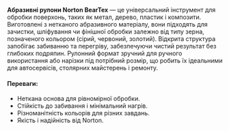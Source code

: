 **Абразивні рулони Norton BearTex** — це універсальний інструмент для обробки поверхонь, таких як метал, дерево, пластик і композити. Виготовлені з нетканого абразивного матеріалу, вони підходять для зачистки, шліфування чи фінішної обробки залежно від типу зерна, позначеного кольором (сірий, червоний, золотий). Відкрита структура запобігає забиванню та перегріву, забезпечуючи чистий результат без глибоких подряпин. Рулонний формат зручний для ручного використання або нарізки під потрібний розмір, що робить їх ідеальними для автосервісів, столярних майстерень і ремонту.

#### Переваги:

- Неткана основа для рівномірної обробки.
- Стійкість до забивання і мінімальний нагрів.
- Різноманітність кольорів для різних завдань.
- Якість і надійність від Norton.
